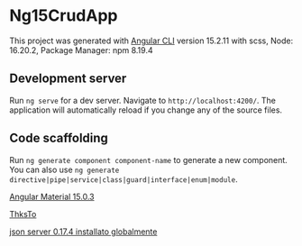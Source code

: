# Ng15CrudApp

This project was generated with [Angular CLI](https://github.com/angular/angular-cli) version 15.2.11 with scss, Node: 16.20.2, Package Manager: npm 8.19.4

## Development server

Run `ng serve` for a dev server. Navigate to `http://localhost:4200/`. The application will automatically reload if you change any of the source files.

## Code scaffolding

Run `ng generate component component-name` to generate a new component. You can also use `ng generate directive|pipe|service|class|guard|interface|enum|module`.

[Angular Material 15.0.3](https://v15.material.angular.io/)

[ThksTo](https://www.youtube.com/watch?v=4mKY_yDq64g&ab_channel=TechnicalBabaji)

[json server 0.17.4 installato globalmente](https://www.npmjs.com/package/json-server/v/0.17.4)
